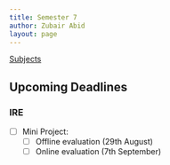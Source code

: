 ```yaml
---
title: Semester 7
author: Zubair Abid
layout: page 
---
```


[Subjects](subjects/index)

## Upcoming Deadlines

### IRE

- [ ] Mini Project:
    - [ ] Offline evaluation (29th August)
    - [ ] Online evaluation (7th September)
